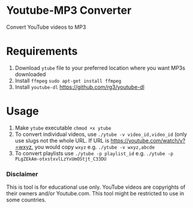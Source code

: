 # Youtube-MP3 Converter
Convert YouTube videos to MP3

# Requirements
1. Download `ytube` file to your preferred location where you want MP3s downloaded
1. Install `ffmpeg` `sudo apt-get install ffmpeg`
1. Install `youtube-dl` https://github.com/rg3/youtube-dl

# Usage
1. Make `ytube` executable `chmod +x ytube`
1. To convert individual videos, use `./ytube -v video_id,video_id` (only use slugs not the whole URL. If URL is https://youtube.com/watch/v?=wxyz, you would copy `wxyz` e.g. `./ytube -v wxyz,abcde`
1. To convert playlists use `./ytube -p playlist_id` e.g. `./ytube -p PLgZEkAm-otxstxvlLzYxUmOStjt_C33DU`


### Disclaimer
This is tool is for educational use only. YouTube videos are copyrights of their owners and/or Youtube.com. This tool might be restricted to use in some countries.

